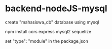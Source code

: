 # backend-nodeJS-mysql

create "mahasiswa_db" database using mysql

npm install cors express mysql2 sequelize

set "type": "module" in the package.json
